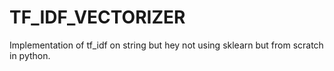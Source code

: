 # TF_IDF_VECTORIZER
Implementation of tf_idf on string but hey not using sklearn but from scratch in python.
